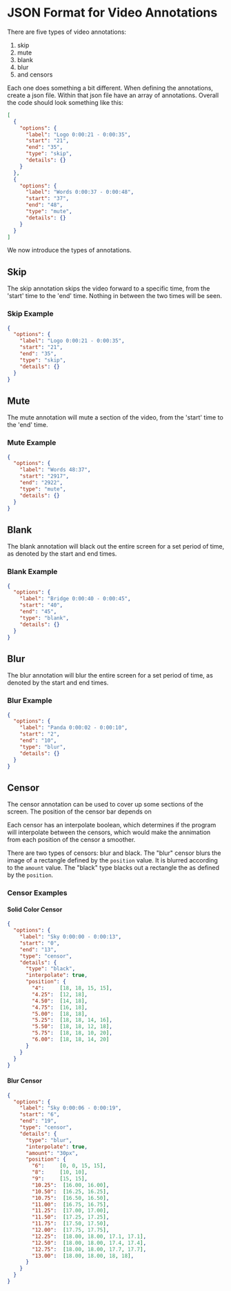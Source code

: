 # JSON Format for Video Annotations

There are five types of video annotations:
1. skip
2. mute
3. blank
4. blur
5. and censors

Each one does something a bit different. When defining the annotations, create
a json file. Within that json file have an array of annotations. Overall the
code should look something like this:

``` json
[
  {
    "options": {
      "label": "Logo 0:00:21 - 0:00:35",
      "start": "21",
      "end": "35",
      "type": "skip",
      "details": {}
    }
  },
  {
    "options": {
      "label": "Words 0:00:37 - 0:00:48",
      "start": "37",
      "end": "48",
      "type": "mute",
      "details": {}
    }
  }
]
```

We now introduce the types of annotations.

## Skip

The skip annotation skips the video forward to a specific time, from the 'start'
time to the 'end' time. Nothing in between the two times will be seen.

### Skip Example
``` json
{
  "options": {
    "label": "Logo 0:00:21 - 0:00:35",
    "start": "21",
    "end": "35",
    "type": "skip",
    "details": {}
  }
}
```

## Mute

The mute annotation will mute a section of the video, from the 'start' time to
the 'end' time.

### Mute Example
``` json
{
  "options": {
    "label": "Words 48:37",
    "start": "2917",
    "end": "2922",
    "type": "mute",
    "details": {}
  }
}
```

## Blank

The blank annotation will black out the entire screen for a set period of time,
as denoted by the start and end times.

### Blank Example
``` json
{
  "options": {
    "label": "Bridge 0:00:40 - 0:00:45",
    "start": "40",
    "end": "45",
    "type": "blank",
    "details": {}
  }
}
```

## Blur

The blur annotation will blur the entire screen for a set period of time,
as denoted by the start and end times.

### Blur Example
``` json
{
  "options": {
    "label": "Panda 0:00:02 - 0:00:10",
    "start": "2",
    "end": "10",
    "type": "blur",
    "details": {}
  }
}
```

## Censor

The censor annotation can be used to cover up some sections of the screen. The
position of the censor bar depends on

Each censor has an interpolate boolean, which determines if the program will interpolate
between the censors, which would make the annimation from each position of the
censor a smoother.

There are two types of censors: blur and black. The "blur" censor blurs the image
of a rectangle defined by the `position` value. It is blurred according to the
`amount` value. The "black" type blacks out a rectangle the as defined by the `position`.

### Censor Examples
#### Solid Color Censor
``` json
{
  "options": {
    "label": "Sky 0:00:00 - 0:00:13",
    "start": "0",
    "end": "13",
    "type": "censor",
    "details": {
      "type": "black",
      "interpolate": true,
      "position": {
        "4":     [18, 18, 15, 15],
        "4.25":  [12, 18],
        "4.50":  [14, 18],
        "4.75":  [16, 18],
        "5.00":  [18, 18],
        "5.25":  [18, 18, 14, 16],
        "5.50":  [18, 18, 12, 18],
        "5.75":  [18, 18, 10, 20],
        "6.00":  [18, 18, 14, 20]
      }
    }
  }
}
```

#### Blur Censor
``` json
{
  "options": {
    "label": "Sky 0:00:06 - 0:00:19",
    "start": "6",
    "end": "19",
    "type": "censor",
    "details": {
      "type": "blur",
      "interpolate": true,
      "amount": "30px",
      "position": {
        "6":     [0, 0, 15, 15],
        "8":     [10, 10],
        "9":     [15, 15],
        "10.25":  [16.00, 16.00],
        "10.50":  [16.25, 16.25],
        "10.75":  [16.50, 16.50],
        "11.00":  [16.75, 16.75],
        "11.25":  [17.00, 17.00],
        "11.50":  [17.25, 17.25],
        "11.75":  [17.50, 17.50],
        "12.00":  [17.75, 17.75],
        "12.25":  [18.00, 18.00, 17.1, 17.1],
        "12.50":  [18.00, 18.00, 17.4, 17.4],
        "12.75":  [18.00, 18.00, 17.7, 17.7],
        "13.00":  [18.00, 18.00, 18, 18],
      }
    }
  }
}
```

